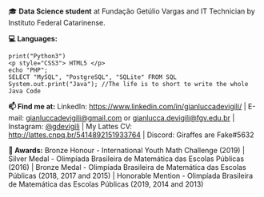 🎓 **Data Science student** at Fundação Getúlio Vargas and IT Technician by Instituto Federal Catarinense. <br>

**💻 Languages:**
```
print("Python3")
<p style="CSS3"> HTML5 </p>
echo "PHP";
SELECT "MySQL", "PostgreSQL", "SQLite" FROM SQL
System.out.print("Java"); //The life is to short to write the whole Java Code
```

**📫 Find me at:**
LinkedIn: https://www.linkedin.com/in/gianluccadevigili/ | E-mail: gianluccadevigili@gmail.com or gianlucca.devigili@fgv.edu.br | Instagram: <a href="https://www.instagram.com/gdevigili/">@gdevigili</a> | My Lattes CV: http://lattes.cnpq.br/5414892151933764 | Discord: Giraffes are Fake#5632

**🏅 Awards:**
Bronze Honour - International Youth Math Challenge (2019) | Silver Medal - Olimpíada Brasileira de Matemática das Escolas Públicas (2016) | Bronze Medal - Olimpíada Brasileira de Matemática das Escolas Públicas (2018, 2017 and 2015) | Honorable Mention - Olimpíada Brasileira de Matemática das Escolas Públicas (2019, 2014 and 2013)
